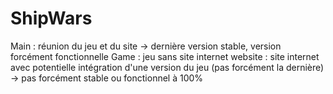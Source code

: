 # ShipWars

Main : réunion du jeu et du site -> dernière version stable, version forcément fonctionnelle
Game : jeu sans site internet
website : site internet avec potentielle intégration d'une version du jeu (pas forcément la dernière) -> pas forcément stable ou fonctionnel à 100%
